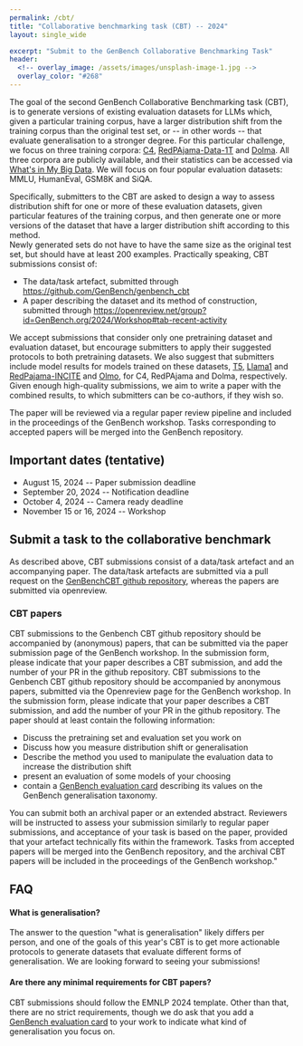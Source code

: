 ```yaml
---
permalink: /cbt/
title: "Collaborative benchmarking task (CBT) -- 2024"
layout: single_wide

excerpt: "Submit to the GenBench Collaborative Benchmarking Task"
header:
  <!-- overlay_image: /assets/images/unsplash-image-1.jpg -->
  overlay_color: "#268"
---
```


The goal of the second GenBench Collaborative Benchmarking task (CBT), is to generate versions of existing evaluation datasets for LLMs which, given a particular training corpus, have a larger distribution shift from the training corpus than the original test set, or -- in other words -- that evaluate generalisation to a stronger degree.
For this particular challenge, we focus on three training corpora: [C4](https://huggingface.co/datasets/allenai/c4), [RedPAjama-Data-1T](https://huggingface.co/datasets/togethercomputer/RedPajama-Data-1T) and [Dolma](https://huggingface.co/datasets/allenai/dolma).
All three corpora are publicly available, and their statistics can be accessed via [What's in My Big Data](https://github.com/allenai/wimbd).
We will focus on four popular evaluation datasets: MMLU, HumanEval, GSM8K and SiQA.

Specifically, submitters to the CBT are asked to design a way to assess distribution shift for one or more of these evaluation datasets, given particular features of the training corpus, and then generate one or more versions of the dataset that have a larger distribution shift according to this method.  
Newly generated sets do not have to have the same size as the original test set, but should have at least 200 examples.
Practically speaking, CBT submissions consist of:
* The data/task artefact, submitted through <https://github.com/GenBench/genbench_cbt>
* A paper describing the dataset and its method of construction, submitted through <https://openreview.net/group?id=GenBench.org/2024/Workshop#tab-recent-activity>

We accept submissions that consider only one pretraining dataset and evaluation dataset, but encourage submitters to apply their suggested protocols to both pretraining datasets.
We also suggest that submitters include model results for models trained on these datasets, [T5](https://huggingface.co/docs/transformers/en/model_doc/t5), [Llama1](https://huggingface.co/docs/transformers/en/model_doc/llama) and [RedPajama-INCITE](https://huggingface.co/togethercomputer/RedPajama-INCITE-Base-3B-v1) and [Olmo](https://huggingface.co/allenai/OLMo-7B), for C4, RedPAjama and Dolma, respectively. 
Given enough high-quality submissions, we aim to write a paper with the combined results, to which submitters can be co-authors, if they wish so.

The paper will be reviewed via a regular paper review pipeline and included in the proceedings of the GenBench workshop. 
Tasks corresponding to accepted papers will be merged into the GenBench repository.

## Important dates (tentative)
- August 15, 2024 -- Paper submission deadline
- September 20, 2024 -- Notification deadline
- October 4, 2024 -- Camera ready deadline
- November 15 or 16, 2024 -- Workshop

## Submit a task to the collaborative benchmark

As described above, CBT submissions consist of a data/task artefact and an accompanying paper.
The data/task artefacts are submitted via a pull request on the [GenBenchCBT github repository](https://github.com/GenBench/genbench_cbt), whereas the papers are submitted via openreview.


### CBT papers

CBT submissions to the Genbench CBT github repository should be accompanied by (anonymous) papers, that can be submitted via the paper submission page of the GenBench workshop.
In the submission form, please indicate that your paper describes a CBT submission, and add the number of your PR in the github repository.
CBT submissions to the Genbench CBT github repository should be accompanied by anonymous papers, submitted via the Openreview page for the GenBench workshop.
In the submission form, please indicate that your paper describes a CBT submission, and add the number of your PR in the github repository.
The paper should at least contain the following information:
* Discuss the pretraining set and evaluation set you work on
* Discuss how you measure distribution shift or generalisation
* Describe the method you used to manipulate the evaluation data to increase the distribution shift
* present an evaluation of some models of your choosing
* contain a [GenBench evaluation card](https://genbench.org/eval_cards/) describing its values on the GenBench generalisation taxonomy.

You can submit both an archival paper or an extended abstract.
Reviewers will be instructed to assess your submission similarly to regular paper submissions, and acceptance of your task is based on the paper, provided that your artefact technically fits within the framework.
Tasks from accepted papers will be merged into the GenBench repository, and the archival CBT papers will be included in the proceedings of the GenBench workshop."

## FAQ
#### What is generalisation?
The answer to the question "what is generalisation" likely differs per person, and one of the goals of this year's CBT is to get more actionable protocols to generate datasets that evaluate different forms of generalisation.
We are looking forward to seeing your submissions!

#### Are there any minimal requirements for CBT papers?
CBT submissions should follow the EMNLP 2024 template.
Other than that, there are no strict requirements, though we do ask that you add a [GenBench evaluation card](https://genbench.org/eval_cards/) to your work to indicate what kind of generalisation you focus on.
